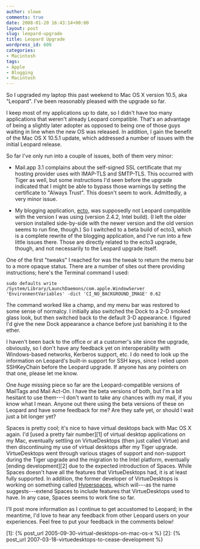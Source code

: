 ```yaml
---
author: slowe
comments: true
date: 2008-01-20 16:43:14+00:00
layout: post
slug: leopard-upgrade
title: Leopard Upgrade
wordpress_id: 609
categories:
- Macintosh
tags:
- Apple
- Blogging
- Macintosh
---
```


So I upgraded my laptop this past weekend to Mac OS X version 10.5, aka "Leopard". I've been reasonably pleased with the upgrade so far.

I keep most of my applications up to date, so I didn't have too many applications that weren't already Leopard compatible. That's an advantage of being a slightly later adopter as opposed to being one of those guys waiting in line when the new OS was released. In addition, I gain the benefit of the Mac OS X 10.5.1 update, which addressed a number of issues with the initial Leopard release.

So far I've only run into a couple of issues, both of them very minor:

* Mail.app 3.1 complains about the self-signed SSL certificate that my hosting provider uses with IMAP-TLS and SMTP-TLS. This occurred with Tiger as well, but some instructions I'd seen before the upgrade indicated that I might be able to bypass those warnings by setting the certificate to "Always Trust". This doesn't seem to work. Admittedly, a very minor issue.

* My blogging application, [ecto](http://infinite-sushi.com/software/ecto/), was supposedly not Leopard compatible with the version I was using (version 2.4.2, Intel build). (I left the older version installed side-by-side with the newer version and the old version seems to run fine, though.) So I switched to a beta build of ecto3, which is a complete rewrite of the blogging application, and I've run into a few little issues there. Those are directly related to the ecto3 upgrade, though, and not necessarily to the Leopard upgrade itself.

One of the first "tweaks" I reached for was the tweak to return the menu bar to a more opaque status. There are a number of sites out there providing instructions; here's the Terminal command I used:

	sudo defaults write /System/Library/LaunchDaemons/com.apple.WindowServer 'EnvironmentVariables' -dict 'CI_NO_BACKGROUND_IMAGE' 0.62

The command worked like a champ, and my menu bar was restored to some sense of normalcy. I initially also switched the Dock to a 2-D smoked glass look, but then switched back to the default 3-D appearance. I figured I'd give the new Dock appearance a chance before just banishing it to the ether.

I haven't been back to the office or at a customer's site since the upgrade, obviously, so I don't have any feedback yet on interoperability with Windows-based networks, Kerberos support, etc. I do need to look up the information on Leopard's built-in support for SSH keys, since I relied upon SSHKeyChain before the Leopard upgrade. If anyone has any pointers on that one, please let me know.

One _huge_ missing piece so far are the Leopard-compatible versions of MailTags and Mail Act-On. I have the beta versions of both, but I'm a bit hesitant to use them---I don't want to take any chances with my mail, if you know what I mean. Anyone out there using the beta versions of these on Leopard and have some feedback for me? Are they safe yet, or should I wait just a bit longer yet?

Spaces is pretty cool; it's nice to have virtual desktops back with Mac OS X again. I'd [used a pretty fair number][1] of virtual desktop applications on my Mac, eventually settling on VirtueDesktops (then just called Virtue) and then discontinuing my use of virtual desktops after my Tiger upgrade. VirtueDesktops went through various stages of support and non-support during the Tiger upgrade and the migration to the Intel platform, eventually [ending development][2] due to the expected introduction of Spaces. While Spaces doesn't have all the features that VirtueDesktops had, it is at least fully supported. In addition, the former developer of VirtueDesktops is working on something called [Hyperspaces](http://tonyarnold.com/entries/hyperspaces-dont-tell-anyone-ive-shown-you-this/), which will---as the name suggests---extend Spaces to include features that VirtueDesktops used to have. In any case, Spaces seems to work fine so far.

I'll post more information as I continue to get accustomed to Leopard; in the meantime, I'd love to hear any feedback from other Leopard users on your experiences. Feel free to put your feedback in the comments below!

[1]: {% post_url 2005-09-30-virtual-desktops-on-mac-os-x %}
[2]: {% post_url 2007-03-18-virtuedesktops-to-cease-development %}
